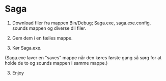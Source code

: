 # Saga
 
1. Download filer fra mappen Bin/Debug; Saga.exe, saga.exe.config, sounds mappen og  diverse dll filer.
2. Gem dem i en fælles mappe.

3. Kør Saga.exe.
   
(Saga.exe laver en "saves" mappe når den køres første gang så sørg for at holde de to og sounds mappen i samme mappe.)

3. Enjoy
